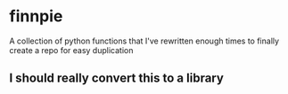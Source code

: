 # finnpie
A collection of python functions that I've rewritten enough times to finally create a repo for easy duplication

## I should really convert this to a library
